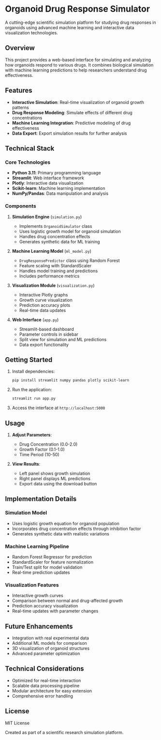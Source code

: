 # Organoid Drug Response Simulator

A cutting-edge scientific simulation platform for studying drug responses in organoids using advanced machine learning and interactive data visualization technologies.

## Overview

This project provides a web-based interface for simulating and analyzing how organoids respond to various drugs. It combines biological simulation with machine learning predictions to help researchers understand drug effectiveness.

## Features

- **Interactive Simulation**: Real-time visualization of organoid growth patterns
- **Drug Response Modeling**: Simulate effects of different drug concentrations
- **Machine Learning Integration**: Predictive modeling of drug effectiveness
- **Data Export**: Export simulation results for further analysis

## Technical Stack

### Core Technologies
- **Python 3.11**: Primary programming language
- **Streamlit**: Web interface framework
- **Plotly**: Interactive data visualization
- **Scikit-learn**: Machine learning implementation
- **NumPy/Pandas**: Data manipulation and analysis

### Components

1. **Simulation Engine** (`simulation.py`)
   - Implements `OrganoidSimulator` class
   - Uses logistic growth model for organoid simulation
   - Handles drug concentration effects
   - Generates synthetic data for ML training

2. **Machine Learning Model** (`ml_model.py`)
   - `DrugResponsePredictor` class using Random Forest
   - Feature scaling with StandardScaler
   - Handles model training and predictions
   - Includes performance metrics

3. **Visualization Module** (`visualization.py`)
   - Interactive Plotly graphs
   - Growth curve visualization
   - Prediction accuracy plots
   - Real-time data updates

4. **Web Interface** (`app.py`)
   - Streamlit-based dashboard
   - Parameter controls in sidebar
   - Split view for simulation and ML predictions
   - Data export functionality

## Getting Started

1. Install dependencies:
   ```bash
   pip install streamlit numpy pandas plotly scikit-learn
   ```

2. Run the application:
   ```bash
   streamlit run app.py
   ```

3. Access the interface at `http://localhost:5000`

## Usage

1. **Adjust Parameters**:
   - Drug Concentration (0.0-2.0)
   - Growth Factor (0.1-1.0)
   - Time Period (10-50)

2. **View Results**:
   - Left panel shows growth simulation
   - Right panel displays ML predictions
   - Export data using the download button

## Implementation Details

### Simulation Model
- Uses logistic growth equation for organoid population
- Incorporates drug concentration effects through inhibition factor
- Generates synthetic data with realistic variations

### Machine Learning Pipeline
- Random Forest Regressor for prediction
- StandardScaler for feature normalization
- Train/Test split for model validation
- Real-time prediction updates

### Visualization Features
- Interactive growth curves
- Comparison between normal and drug-affected growth
- Prediction accuracy visualization
- Real-time updates with parameter changes

## Future Enhancements
- Integration with real experimental data
- Additional ML models for comparison
- 3D visualization of organoid structures
- Advanced parameter optimization

## Technical Considerations
- Optimized for real-time interaction
- Scalable data processing pipeline
- Modular architecture for easy extension
- Comprehensive error handling

## License
MIT License

Created as part of a scientific research simulation platform.
